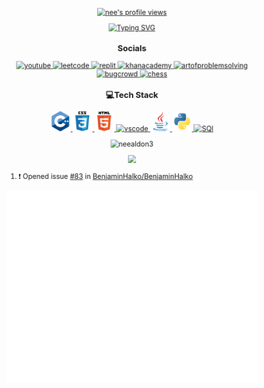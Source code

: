 <p align="center"> <a href="https://komarev.com/ghpvc/?username=neealdon3" target="_blank" rel="noreferrer"> <img src="https://komarev.com/ghpvc/?username=neealdon3" alt="nee's profile views" width="125" height="25" /> </a> </p>
<p align="center"> <a href="https://octoprofile.vercel.app/user?id=neealdon3"><img src="https://readme-typing-svg.herokuapp.com?font=Fira+Code&pause=1000&vCenter=true&width=435&lines=Hi%2C+I'm+Neealdon3%F0%9F%91%8B;I'm+a+wannabe+hacker+and+coder.;I+love+IT.;Press+for+more+info!" alt="Typing SVG" /></a> </p>
<h3 align="center">Socials</h3>
<p align="center"> <a href="https://www.youtube.com/@hakersarecool" target="_blank" rel="noreferrer"> <img src="https://www.youtube.com/s/desktop/6ca9d352/img/favicon.ico" alt="youtube" width="40" height="40" /> </a> <a href="https://leetcode.com/neealdon3/" target="_blank" rel="noreferrer"> <img src="https://assets.leetcode.com/static_assets/public/icons/favicon-32x32.png" alt="leetcode" width="40" height="40" /> </a> <a href="https://replit.com/@bladeimmovably1" target="_blank" rel="noreferrer"> <img src="https://replit.com/public/icons/favicon-prompt-192.png" alt="replit" width="40" height="40" /> </a> <a href="https://www.khanacademy.org/profile/neealdon3" target="_blank" rel="noreferrer"> <img src="https://cdn.kastatic.org/images/favicon.ico?logo" alt="khanacademy" width="40" height="40" /> </a> <a href="https://artofproblemsolving.com/community/user/1030227" target="_blank" rel="noreferrer"> <img src="https://artofproblemsolving.com/online-favicon.ico?v=2" alt="artofproblemsolving" width="40" height="40" /> </a> <a href="https://bugcrowd.com/I-am-a-hacker" target="_blank" rel="noreferrer"> <img src="https://www.bugcrowd.com/wp-content/themes/bugcrowd/assets/images/favicon/favicon-32x32.png" alt="bugcrowd" width="40" height="40" /> </a> <a href="https://www.chess.com/member/neeisaldon3" target="_blank" rel="noreferrer"> <img src="https://www.chess.com/bundles/web/favicons/favicon.4795dc4e.svg" alt="chess" width="40" height="40" /> </a> </p>
<h3 align="center">💻Tech Stack</h3>
<p align="center"> <a href="https://www.w3schools.com/cpp/" target="_blank" rel="noreferrer"> <img src="https://raw.githubusercontent.com/devicons/devicon/master/icons/cplusplus/cplusplus-original.svg" alt="cplusplus" width="40" height="40" /> </a> <a href="https://www.w3schools.com/css/" target="_blank" rel="noreferrer"> <img src="https://raw.githubusercontent.com/devicons/devicon/master/icons/css3/css3-original-wordmark.svg" alt="css3" width="40" height="40" /> </a> <a href="https://www.w3.org/html/" target="_blank" rel="noreferrer"> <img src="https://raw.githubusercontent.com/devicons/devicon/master/icons/html5/html5-original-wordmark.svg" alt="html5" width="40" height="40" /> </a> <a href="https://code.visualstudio.com" target="_blank" rel="noreferrer"> <img src="https://cdn.svgporn.com/logos/visual-studio-code.svg" alt="vscode" width="40" height="40" /> </a> <a href="https://www.java.com" target="_blank" rel="noreferrer"> <img src="https://raw.githubusercontent.com/devicons/devicon/master/icons/java/java-original.svg" alt="java" width="40" height="40" /> </a> <a href="https://www.python.org" target="_blank" rel="noreferrer"> <img src="https://raw.githubusercontent.com/devicons/devicon/master/icons/python/python-original.svg" alt="python" width="40" height="40" /> </a> <a href="https://www.mysql.com/" target="_blank" rel="nereferrer"> <img src="https://www.mysql.com/common/logos/logo-mysql-170x115.png" alt="SQl" width="40" height="40" /> </a> </p>
<p></p>

<p align="center"><img   src="https://github-readme-stats.vercel.app/api/top-langs?username=neealdon3&show_icons=true&locale=en&layout=compact" alt="neealdon3" /></p>
<p align="center"> <a href="https://discord.gg/Y3Amtwk27U"  ><img src="https://invidget.switchblade.xyz/Y3Amtwk27U"></img></a> </p>

<!--START_SECTION:activity-->
1. ❗ Opened issue [#83](https://github.com/BenjaminHalko/BenjaminHalko/issues/83) in [BenjaminHalko/BenjaminHalko](https://github.com/BenjaminHalko/BenjaminHalko)




<!--END_SECTION:activity-->


![Metrics](/github-metrics.svg)
